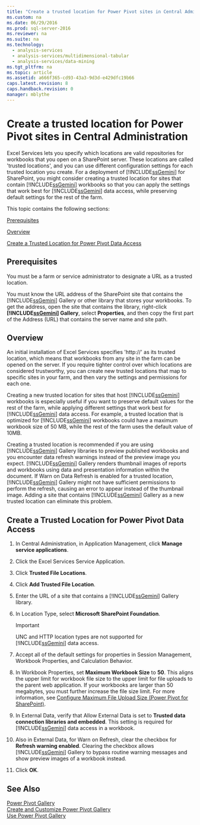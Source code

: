```yaml
---
title: "Create a trusted location for Power Pivot sites in Central Administration"
ms.custom: na
ms.date: 06/29/2016
ms.prod: sql-server-2016
ms.reviewer: na
ms.suite: na
ms.technology: 
  - analysis-services
  - analysis-services/multidimensional-tabular
  - analysis-services/data-mining
ms.tgt_pltfrm: na
ms.topic: article
ms.assetid: a666f365-cd93-43a3-9d3d-e429dfc19b66
caps.latest.revision: 8
caps.handback.revision: 0
manager: mblythe
---
```

# Create a trusted location for Power Pivot sites in Central Administration
Excel Services lets you specify which locations are valid repositories for workbooks that you open on a SharePoint server. These locations are called 'trusted locations', and you can use different configuration settings for each trusted location you create. For a deployment of [!INCLUDE[ssGemini](../../Topics/TopicNameContainA/tokens/ssGemini_md.md)] for SharePoint, you might consider creating a trusted location for sites that contain [!INCLUDE[ssGemini](../../Topics/TopicNameContainA/tokens/ssGemini_md.md)] workbooks so that you can apply the settings that work best for [!INCLUDE[ssGemini](../../Topics/TopicNameContainA/tokens/ssGemini_md.md)] data access, while preserving default settings for the rest of the farm.  
  
 This topic contains the following sections:  
  
 [Prerequisites](#prereq)  
  
 [Overview](#overview)  
  
 [Create a Trusted Location for Power Pivot Data Access](#create)  
  
## Prerequisites  
 You must be a farm or service administrator to designate a URL as a trusted location.  
  
 You must know the URL address of the SharePoint site that contains the [!INCLUDE[ssGemini](../../Topics/TopicNameContainA/tokens/ssGemini_md.md)] Gallery or other library that stores your workbooks. To get the address, open the site that contains the library, right-click **[!INCLUDE[ssGemini](../../Topics/TopicNameContainA/tokens/ssGemini_md.md)] Gallery**, select **Properties**, and then copy the first part of the Address (URL) that contains the server name and site path.  
  
##  <a name="overview"></a> Overview  
 An initial installation of Excel Services specifies 'http://' as its trusted location, which means that workbooks from any site in the farm can be opened on the server. If you require tighter control over which locations are considered trustworthy, you can create new trusted locations that map to specific sites in your farm, and then vary the settings and permissions for each one.  
  
 Creating a new trusted location for sites that host [!INCLUDE[ssGemini](../../Topics/TopicNameContainA/tokens/ssGemini_md.md)] workbooks is especially useful if you want to preserve default values for the rest of the farm, while applying different settings that work best for [!INCLUDE[ssGemini](../../Topics/TopicNameContainA/tokens/ssGemini_md.md)] data access. For example, a trusted location that is optimized for [!INCLUDE[ssGemini](../../Topics/TopicNameContainA/tokens/ssGemini_md.md)] workbooks could have a maximum workbook size of 50 MB, while the rest of the farm uses the default value of 10MB.  
  
 Creating a trusted location is recommended if you are using [!INCLUDE[ssGemini](../../Topics/TopicNameContainA/tokens/ssGemini_md.md)] Gallery libraries to preview published workbooks and you encounter data refresh warnings instead of the preview image you expect. [!INCLUDE[ssGemini](../../Topics/TopicNameContainA/tokens/ssGemini_md.md)] Gallery renders thumbnail images of reports and workbooks using data and presentation information within the document. If Warn on Data Refresh is enabled for a trusted location, [!INCLUDE[ssGemini](../../Topics/TopicNameContainA/tokens/ssGemini_md.md)] Gallery might not have sufficient permissions to perform the refresh, causing an error to appear instead of the thumbnail image. Adding a site that contains [!INCLUDE[ssGemini](../../Topics/TopicNameContainA/tokens/ssGemini_md.md)] Gallery as a new trusted location can eliminate this problem.  
  
##  <a name="create"></a> Create a Trusted Location for Power Pivot Data Access  
  
1.  In Central Administration, in Application Management, click **Manage service applications**.  
  
2.  Click the Excel Services Service Application.  
  
3.  Click **Trusted File Locations**.  
  
4.  Click **Add Trusted File Location**.  
  
5.  Enter the URL of a site that contains a [!INCLUDE[ssGemini](../../Topics/TopicNameContainA/tokens/ssGemini_md.md)] Gallery library.  
  
6.  In Location Type, select **Microsoft SharePoint Foundation**.  
  
    > [!IMPORTANT]  
    >  UNC and HTTP location types are not supported for [!INCLUDE[ssGemini](../../Topics/TopicNameContainA/tokens/ssGemini_md.md)] data access.  
  
7.  Accept all of the default settings for properties in Session Management, Workbook Properties, and Calculation Behavior.  
  
8.  In Workbook Properties, set **Maximum Workbook Size** to **50**. This aligns the upper limit for workbook file size to the upper limit for file uploads to the parent web application. If your workbooks are larger than 50 megabytes, you must further increase the file size limit. For more information, see [Configure Maximum File Upload Size (Power Pivot for SharePoint)](../../Topics/TopicNameNotContainA/Configure-Maximum-File-Upload-Size--Power-Pivot-for-SharePoint-.md).  
  
9. In External Data, verify that Allow External Data is set to **Trusted data connection libraries and embedded**. This setting is required for [!INCLUDE[ssGemini](../../Topics/TopicNameContainA/tokens/ssGemini_md.md)] data access in a workbook.  
  
10. Also in External Data, for Warn on Refresh, clear the checkbox for **Refresh warning enabled**. Clearing the checkbox allows [!INCLUDE[ssGemini](../../Topics/TopicNameContainA/tokens/ssGemini_md.md)] Gallery to bypass routine warning messages and show preview images of a workbook instead.  
  
11. Click **OK**.  
  
## See Also  
 [Power Pivot Gallery](../../Topics/TopicNameNotContainA/Power-Pivot-Gallery.md)   
 [Create and Customize Power Pivot Gallery](../../Topics/TopicNameNotContainA/Create-and-Customize-Power-Pivot-Gallery.md)   
 [Use Power Pivot Gallery](../../Topics/TopicNameNotContainA/Use-Power-Pivot-Gallery.md)